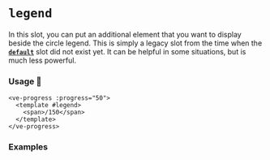 # `legend`

In this slot, you can put an additional element that you want to display beside the circle legend.
This is simply a legacy slot from the time when the [**`default`**](./default.md) slot did not exist yet.
It can be helpful in some situations, but is much less powerful.

### Usage 📜

```vue
<ve-progress :progress="50">
  <template #legend>
    <span>/150</span>
  </template>
</ve-progress>
```

### Examples

<example-container>
<template #default="{ loading, slider, noData, determinate }">
<v-e-p :progress="slider" :loading="loading"
        :no-data="noData"
        :determinate="determinate">
  <template #legend>
    <span> / 100</span>
  </template>
</v-e-p>
<v-e-p :progress="slider" :loading="loading"
        :no-data="noData"
        :determinate="determinate">
  <template #legend>
    <div> / 100</div>
  </template>
</v-e-p>
</template>
<template #code="{ progress }">
<CodeGroup>
<CodeGroupItem >

```vue:no-v-pre
<template>
  <ve-progress :progress="{{ progress }}">
     <template #legend>
        <span> / 100</span>
     </template>
  </ve-progress>
  <ve-progress :progress="{{ progress }}">
     <template #legend>
        <div> / 100</div>
     </template>
  </ve-progress>
</template>
```

</CodeGroupItem>
</CodeGroup>
</template>
</example-container>
